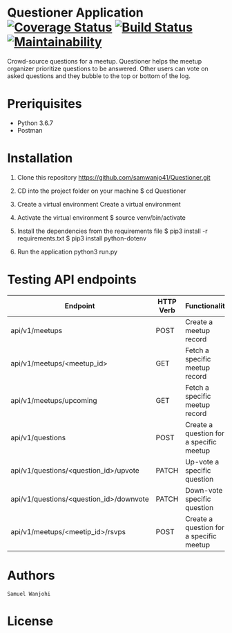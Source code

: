 
# Questioner Application  [![Coverage Status](https://coveralls.io/repos/github/samwanjo41/Questioner/badge.svg?branch=develop)](https://coveralls.io/github/samwanjo41/Questioner?branch=develop)  [![Build Status](https://travis-ci.org/samwanjo41/Questioner.svg?branch=develop)](https://travis-ci.org/samwanjo41/Questioner) [![Maintainability](https://api.codeclimate.com/v1/badges/8eeb2e020595e3956cc7/maintainability)](https://codeclimate.com/github/samwanjo41/Questioner/maintainability)


Crowd-source questions for a meetup. Questioner helps the meetup organizer prioritize questions to be answered. Other users can vote on asked questions and they bubble to the top or bottom of the log.

# Preriquisites

- Python 3.6.7
- Postman


# Installation
1. Clone this repository
    https://github.com/samwanjo41/Questioner.git

2. CD into the project folder on your machine
    $ cd Questioner

3. Create a virtual environment
    Create a virtual environment

4. Activate the virtual environment
    $ source venv/bin/activate

5. Install the dependencies from the requirements file
    $ pip3 install -r requirements.txt
    $ pip3 install python-dotenv

6. Run the application
    python3 run.py

# Testing API endpoints
| Endpoint                                  | HTTP Verb | Functionality                 |
| ----------------------------------------- | -------| ----------------------------
| api/v1/meetups	                        | POST       | Create a meetup record  |
| api/v1/meetups/<meetup_id>	            | GET      | Fetch a specific meetup record  |
| api/v1/meetups/upcoming	                | GET      | Fetch a specific meetup record |
| api/v1/questions	                        | POST       | 	Create a question for a specific meetup  |
| api/v1/questions/<question_id>/upvote	    | PATCH      | Up-vote a specific question  |
| api/v1/questions/<question_id>/downvote   | PATCH     | Down-vote a specific question |
| api/v1/meetups/<meetip_id>/rsvps	         | POST       | Create a question for a specific meetup |

# Authors
    Samuel Wanjohi

# License
